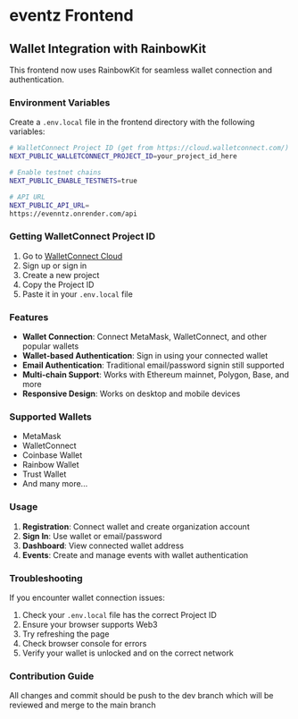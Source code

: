 # eventz Frontend

## Wallet Integration with RainbowKit

This frontend now uses RainbowKit for seamless wallet connection and authentication.

### Environment Variables

Create a `.env.local` file in the frontend directory with the following variables:

```bash
# WalletConnect Project ID (get from https://cloud.walletconnect.com/)
NEXT_PUBLIC_WALLETCONNECT_PROJECT_ID=your_project_id_here

# Enable testnet chains
NEXT_PUBLIC_ENABLE_TESTNETS=true

# API URL
NEXT_PUBLIC_API_URL=
https://evenntz.onrender.com/api

```

### Getting WalletConnect Project ID

1. Go to [WalletConnect Cloud](https://cloud.walletconnect.com/)
2. Sign up or sign in
3. Create a new project
4. Copy the Project ID
5. Paste it in your `.env.local` file

### Features

- **Wallet Connection**: Connect MetaMask, WalletConnect, and other popular wallets
- **Wallet-based Authentication**: Sign in using your connected wallet
- **Email Authentication**: Traditional email/password signin still supported
- **Multi-chain Support**: Works with Ethereum mainnet, Polygon, Base, and more
- **Responsive Design**: Works on desktop and mobile devices

### Supported Wallets

- MetaMask
- WalletConnect
- Coinbase Wallet
- Rainbow Wallet
- Trust Wallet
- And many more...

### Usage

1. **Registration**: Connect wallet and create organization account
2. **Sign In**: Use wallet or email/password
3. **Dashboard**: View connected wallet address
4. **Events**: Create and manage events with wallet authentication

### Troubleshooting

If you encounter wallet connection issues:

1. Check your `.env.local` file has the correct Project ID
2. Ensure your browser supports Web3
3. Try refreshing the page
4. Check browser console for errors
5. Verify your wallet is unlocked and on the correct network

### Contribution Guide

All changes and commit should be push to the dev branch which will be reviewed and merge to the main branch
